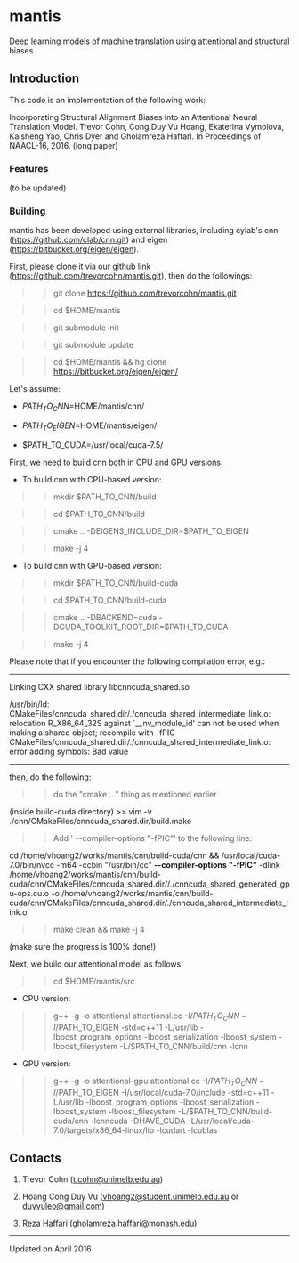 # mantis
Deep learning models of machine translation using attentional and structural biases

## Introduction

This code is an implementation of the following work:

Incorporating Structural Alignment Biases into an Attentional Neural Translation Model. Trevor Cohn, Cong Duy Vu Hoang, Ekaterina Vymolova, Kaisheng Yao, Chris Dyer and Gholamreza Haffari. In Proceedings of NAACL-16, 2016. (long paper)

### Features

(to be updated)

### Building

mantis has been developed using external libraries, including cylab's cnn (https://github.com/clab/cnn.git) and eigen (https://bitbucket.org/eigen/eigen).

First, please clone it via our github link (https://github.com/trevorcohn/mantis.git), then do the followings:

>> git clone https://github.com/trevorcohn/mantis.git

>> cd $HOME/mantis

>> git submodule init 

>> git submodule update

>> cd $HOME/mantis && hg clone https://bitbucket.org/eigen/eigen/

Let's assume:

+ $PATH_TO_CNN=$HOME/mantis/cnn/

+ $PATH_TO_EIGEN=$HOME/mantis/eigen/

+ $PATH_TO_CUDA=/usr/local/cuda-7.5/

First, we need to build cnn both in CPU and GPU versions.

* To build cnn with CPU-based version:

>> mkdir $PATH_TO_CNN/build

>> cd $PATH_TO_CNN/build

>> cmake .. -DEIGEN3_INCLUDE_DIR=$PATH_TO_EIGEN

>> make -j 4

* To build cnn with GPU-based version:

>> mkdir $PATH_TO_CNN/build-cuda

>> cd $PATH_TO_CNN/build-cuda

>> cmake .. -DBACKEND=cuda -DCUDA_TOOLKIT_ROOT_DIR=$PATH_TO_CUDA

>> make -j 4

Please note that if you encounter the following compilation error, e.g.:

---

Linking CXX shared library libcnncuda_shared.so

/usr/bin/ld: CMakeFiles/cnncuda_shared.dir/./cnncuda_shared_intermediate_link.o: relocation R_X86_64_32S against `__nv_module_id' can not be used when making a shared object; recompile with -fPIC
CMakeFiles/cnncuda_shared.dir/./cnncuda_shared_intermediate_link.o: error adding symbols: Bad value

---

then, do the following:

>> do the "cmake ..." thing as mentioned earlier

(inside build-cuda directory) >> vim -v ./cnn/CMakeFiles/cnncuda_shared.dir/build.make

>> Add ' --compiler-options "-fPIC"' to the following line:

cd /home/vhoang2/works/mantis/cnn/build-cuda/cnn && /usr/local/cuda-7.0/bin/nvcc -m64 -ccbin "/usr/bin/cc" <b>--compiler-options "-fPIC"</b> -dlink /home/vhoang2/works/mantis/cnn/build-cuda/cnn/CMakeFiles/cnncuda_shared.dir//./cnncuda_shared_generated_gpu-ops.cu.o -o /home/vhoang2/works/mantis/cnn/build-cuda/cnn/CMakeFiles/cnncuda_shared.dir/./cnncuda_shared_intermediate_link.o

>> make clean && make -j 4

(make sure the progress is 100% done!)

Next, we build our attentional model as follows:

>> cd $HOME/mantis/src

+ CPU version: 

>> g++ -g -o attentional attentional.cc -I/$PATH_TO_CNN -I/$PATH_TO_EIGEN -std=c++11 -L/usr/lib -lboost_program_options -lboost_serialization -lboost_system -lboost_filesystem -L/$PATH_TO_CNN/build/cnn -lcnn
 
+ GPU version: 

>> g++ -g -o attentional-gpu attentional.cc -I/$PATH_TO_CNN -I/$PATH_TO_EIGEN -I/usr/local/cuda-7.0/include -std=c++11 -L/usr/lib -lboost_program_options -lboost_serialization -lboost_system -lboost_filesystem -L/$PATH_TO_CNN/build-cuda/cnn -lcnncuda -DHAVE_CUDA -L/usr/local/cuda-7.0/targets/x86_64-linux/lib -lcudart -lcublas

## Contacts

1) Trevor Cohn (t.cohn@unimelb.edu.au)

2) Hoang Cong Duy Vu (vhoang2@student.unimelb.edu.au or duyvuleo@gmail.com)

3) Reza Haffari (gholamreza.haffari@monash.edu)

---
Updated on April 2016

